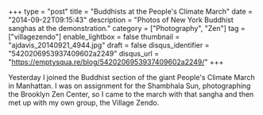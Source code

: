 +++
type = "post"
title = "Buddhists at the People's Climate March"
date = "2014-09-22T09:15:43"
description = "Photos of New York Buddhist sanghas at the demonstration."
category = ["Photography", "Zen"]
tag = ["villagezendo"]
enable_lightbox = false
thumbnail = "ajdavis_20140921_4944.jpg"
draft = false
disqus_identifier = "5420206953937409602a2249"
disqus_url = "https://emptysqua.re/blog/5420206953937409602a2249/"
+++

<p>Yesterday I joined the Buddhist section of the giant People's Climate March in Manhattan. I was on assignment for the Shambhala Sun, photographing the Brooklyn Zen Center, so I came to the march with that sangha and then met up with my own group, the Village Zendo.</p>

